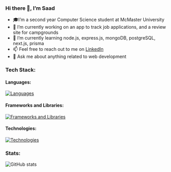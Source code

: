 ### Hi there 👋, I’m Saad
- 🎓I’m a second year Computer Science student at McMaster University
- 🔭 I’m currently working on an app to track job applications, and a review site for campgrounds
- 🌱 I’m currently learning node.js, express.js, mongoDB, postgreSQL, next.js, prisma
- 📫 Feel free to reach out to me on <a href=https://www.linkedin.com/in/saad-tariq-cs/ target=_blank>LinkedIn</a>
- 💬 Ask me about anything related to web development

### Tech Stack:

#### Languages:
[![Languages](https://skillicons.dev/icons?i=js,ts,python,c,bash&theme=dark)](https://skillicons.dev)

#### Frameworks and Libraries:
<!-- [![Frameworks and Libraries](https://skillicons.dev/icons?i=react,next,redux,nodejs,express&theme=dark)](https://skillicons.dev) -->
[![Frameworks and Libraries](https://skillicons.dev/icons?i=react,redux,nodejs,express,mongoose&theme=dark)](https://skillicons.dev)

#### Technologies:
<!-- [![Technologies](https://skillicons.dev/icons?i=git,mongodb,postgresql,prisma,vscode,linux&theme=dark)](https://skillicons.dev) -->
[![Technologies](https://skillicons.dev/icons?i=git,mongodb,vscode,linux&theme=dark)](https://skillicons.dev)


### Stats:
![GitHub stats](https://github-readme-stats.vercel.app/api?username=tariqs26&show_icons=true&theme=tokyonight&count_private=true)
<!--
- 👯 I’m looking to collaborate on ...
- ⚡ Fun fact: ...
- https://github.com/tandpfun/skill-icons
[![Top Langs](https://github-readme-stats.vercel.app/api/top-langs/?username=tariqs26&&layout=compact&theme=tokyonight)](https://github.com/anuraghazra/github-readme-stats)
-->

